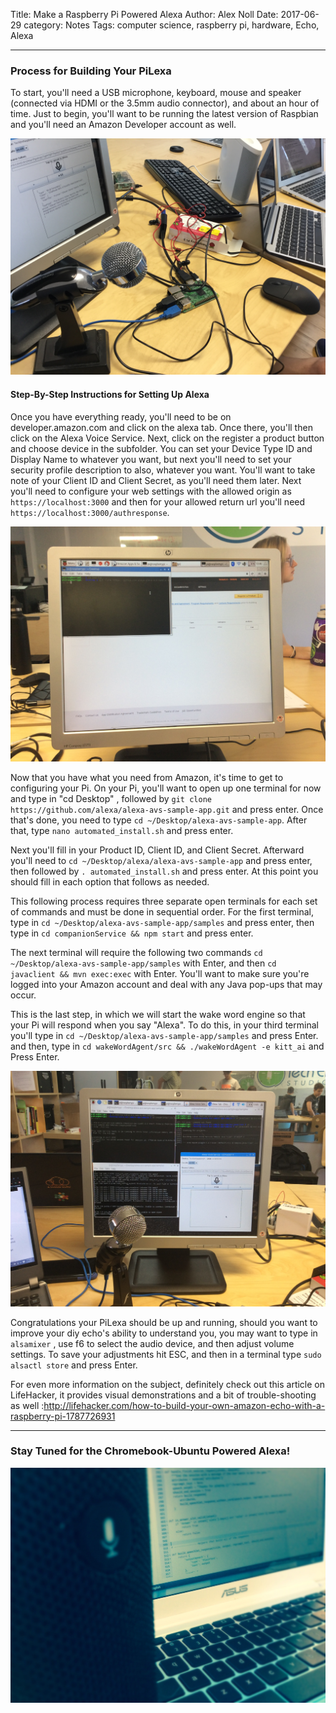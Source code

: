 Title: Make a Raspberry Pi Powered Alexa
Author: Alex Noll
Date: 2017-06-29
category: Notes
Tags: computer science, raspberry pi, hardware, Echo, Alexa

***

### Process for Building Your PiLexa

To start, you'll need a USB microphone, keyboard, mouse and speaker (connected via HDMI or the 3.5mm audio connector), and about an hour of time. Just to begin, you'll want to be running the latest version of Raspbian and you'll need an Amazon Developer account as well.

![Pieces](images/IMG_0036.JPG)
#### Step-By-Step Instructions for Setting Up Alexa

Once you have everything ready, you'll need to be on developer.amazon.com and click on the alexa tab. Once there, you'll then click on the Alexa Voice Service. Next, click on the register a product button and choose device in the subfolder. You can set your Device Type ID and Display Name to whatever you want, but next you'll need to set your security profile description to also, whatever you want. You'll want to take note of your Client ID and Client Secret, as you'll need them later. Next you'll need to configure your web settings with the allowed origin as ```https://localhost:3000``` and then for your allowed return url you'll need ```https://localhost:3000/authresponse```.

![1st Step](images/IMG_3033.JPG)

Now that you have what you need from Amazon, it's time to get to configuring your Pi. On your Pi, you'll want to open up one terminal for now and type in "cd Desktop" , followed by ```git clone https://github.com/alexa/alexa-avs-sample-app.git``` and press enter. Once that's done, you need to type ```cd ~/Desktop/alexa-avs-sample-app```. After that, type ```nano automated_install.sh``` and press enter.

Next you'll fill in your Product ID, Client ID, and Client Secret. Afterward you'll need to ```cd ~/Desktop/alexa/alexa-avs-sample-app``` and press enter, then followed by ```. automated_install.sh``` and press enter. At this point you should fill in each option that follows as needed.

This following process requires three separate open terminals for each set of commands and must be done in sequential order. For the first terminal, type in ```cd ~/Desktop/alexa-avs-sample-app/samples``` and press enter, then type in ```cd companionService && npm start``` and press enter.

The next terminal will require the following two commands ```cd ~/Desktop/alexa-avs-sample-app/samples``` with Enter, and then ```cd javaclient && mvn exec:exec``` with Enter. You'll want to make sure you're logged into your Amazon account and deal with any Java pop-ups that may occur.

This is the last step, in which we will start the wake word engine so that your Pi will respond when you say "Alexa". To do this, in your third terminal you'll type in ```cd ~/Desktop/alexa-avs-sample-app/samples``` and press Enter. and then, type in ```cd wakeWordAgent/src && ./wakeWordAgent -e kitt_ai``` and Press Enter.

![Finished](images/IMG_3078.JPG)

Congratulations your PiLexa should be up and running, should you want to improve your diy echo's ability to understand you, you may want to type in ```alsamixer``` , use f6 to select the audio device, and then adjust volume settings. To save your adjustments hit ESC, and then in a terminal type ```sudo alsactl store``` and press Enter.  

For even more information on the subject, definitely check out this article on LifeHacker, it provides visual demonstrations and a bit of trouble-shooting as well :http://lifehacker.com/how-to-build-your-own-amazon-echo-with-a-raspberry-pi-1787726931

***  

### Stay Tuned for the Chromebook-Ubuntu Powered Alexa!  

![teaser](images/IMG_0225.JPG)  
